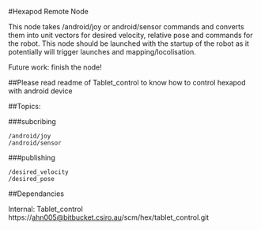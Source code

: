 #Hexapod Remote Node

This node takes /android/joy or android/sensor commands and converts them into unit vectors for desired velocity, relative pose and commands for the robot. This node should be launched with the startup of the robot as it potentially will trigger launches and mapping/locolisation.

Future work: finish the node!

##Please read readme of Tablet_control to know how to control hexapod with android device

##Topics: 

###subcribing

	/android/joy
	/android/sensor

###publishing

	/desired_velocity
	/desired_pose


##Dependancies

Internal: Tablet_control https://ahn005@bitbucket.csiro.au/scm/hex/tablet_control.git


